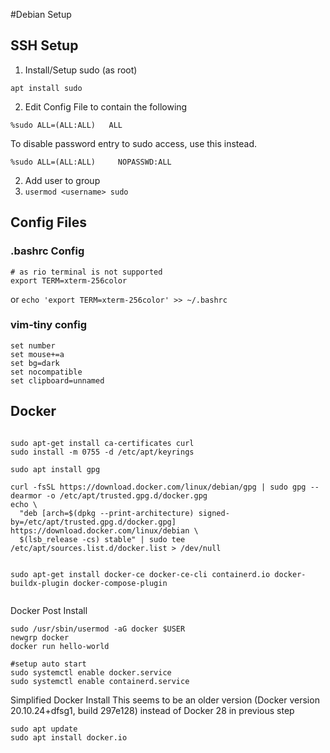 #Debian Setup

## SSH Setup


1. Install/Setup sudo (as root)
```
apt install sudo
```
2. Edit Config File to contain the following
```/etc/sudoers
%sudo ALL=(ALL:ALL)   ALL

```

To disable password entry to sudo access, use this instead.
```
%sudo ALL=(ALL:ALL)     NOPASSWD:ALL
```

2. Add user to group
4. `usermod <username> sudo`

## Config Files
### .bashrc Config

```.bashrc
# as rio terminal is not supported
export TERM=xterm-256color
```

or `echo 'export TERM=xterm-256color' >> ~/.bashrc`


### vim-tiny config
```.vimrc
set number
set mouse+=a
set bg=dark
set nocompatible
set clipboard=unnamed
```

## Docker
```

sudo apt-get install ca-certificates curl
sudo install -m 0755 -d /etc/apt/keyrings

sudo apt install gpg

curl -fsSL https://download.docker.com/linux/debian/gpg | sudo gpg --dearmor -o /etc/apt/trusted.gpg.d/docker.gpg
echo \
  "deb [arch=$(dpkg --print-architecture) signed-by=/etc/apt/trusted.gpg.d/docker.gpg] https://download.docker.com/linux/debian \
  $(lsb_release -cs) stable" | sudo tee /etc/apt/sources.list.d/docker.list > /dev/null


sudo apt-get install docker-ce docker-ce-cli containerd.io docker-buildx-plugin docker-compose-plugin


```

Docker Post Install
```
sudo /usr/sbin/usermod -aG docker $USER
newgrp docker
docker run hello-world

#setup auto start
sudo systemctl enable docker.service
sudo systemctl enable containerd.service

```

Simplified Docker Install
This seems to be an older version (Docker version 20.10.24+dfsg1, build 297e128) instead of Docker 28 in previous step
```
sudo apt update
sudo apt install docker.io
```



